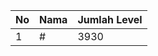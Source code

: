 | No | Nama            | Jumlah Level |
|----|-----------------|--------------|
| 1  | #    |    3930        |
